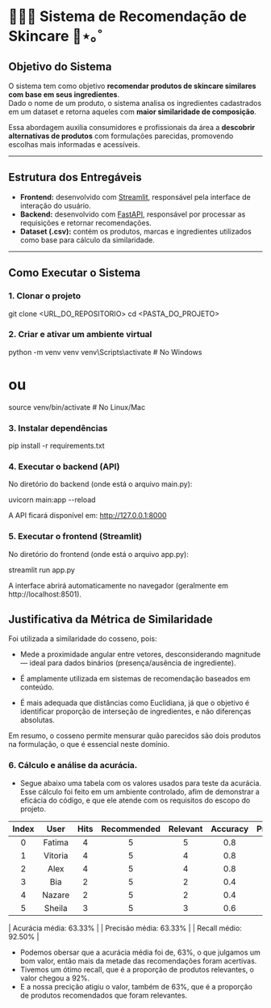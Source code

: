 # 💆🏻‍♀️ Sistema de Recomendação de Skincare 🫧⋆｡˚

## Objetivo do Sistema  
O sistema tem como objetivo **recomendar produtos de skincare similares com base em seus ingredientes**.  
Dado o nome de um produto, o sistema analisa os ingredientes cadastrados em um dataset e retorna aqueles com **maior similaridade de composição**.  

Essa abordagem auxilia consumidores e profissionais da área a **descobrir alternativas de produtos** com formulações parecidas, promovendo escolhas mais informadas e acessíveis.

---

## Estrutura dos Entregáveis  
- **Frontend:** desenvolvido com [Streamlit](https://streamlit.io/), responsável pela interface de interação do usuário.  
- **Backend:** desenvolvido com [FastAPI](https://fastapi.tiangolo.com/), responsável por processar as requisições e retornar recomendações.  
- **Dataset (.csv):** contém os produtos, marcas e ingredientes utilizados como base para cálculo da similaridade.  

---

##  Como Executar o Sistema  

###  1. Clonar o projeto  

git clone <URL_DO_REPOSITORIO>
cd <PASTA_DO_PROJETO>

### 2. Criar e ativar um ambiente virtual

python -m venv venv
venv\Scripts\activate    # No Windows
# ou
source venv/bin/activate # No Linux/Mac

### 3. Instalar dependências

pip install -r requirements.txt

### 4. Executar o backend (API)

No diretório do backend (onde está o arquivo main.py):

uvicorn main:app --reload

A API ficará disponível em: http://127.0.0.1:8000

### 5. Executar o frontend (Streamlit)

No diretório do frontend (onde está o arquivo app.py):

streamlit run app.py

A interface abrirá automaticamente no navegador (geralmente em http://localhost:8501).

## Justificativa da Métrica de Similaridade

Foi utilizada a similaridade do cosseno, pois:

 - Mede a proximidade angular entre vetores, desconsiderando magnitude — ideal para dados binários (presença/ausência de ingrediente).

 - É amplamente utilizada em sistemas de recomendação baseados em conteúdo.

 - É mais adequada que distâncias como Euclidiana, já que o objetivo é identificar proporção de interseção de ingredientes, e não diferenças absolutas.

Em resumo, o cosseno permite mensurar quão parecidos são dois produtos na formulação, o que é essencial neste domínio.

### 6. Cálculo e análise da acurácia.
 - Segue abaixo uma tabela com os valores usados para teste da acurácia. Esse cálculo foi feito em um ambiente controlado, afim de demonstrar a eficácia do código, e que ele atende com os requisitos do escopo do projeto.

| Index | User | Hits | Recommended | Relevant | Accuracy | Precision | Recall |
| :---: | :---: | :---: | :---: | :---: | :---: | :---: | :---: |
| 0 | Fatima | 4 | 5 | 5 | 0.8 | 0.8 | 0.80 |
| 1 | Vitoria | 4 | 5 | 4 | 0.8 | 0.8 | 1.00 |
| 2 | Alex | 4 | 5 | 4 | 0.8 | 0.8 | 1.00 |
| 3 | Bia | 2 | 5 | 2 | 0.4 | 0.4 | 1.00 |
| 4 | Nazare | 2 | 5 | 2 | 0.4 | 0.4 | 1.00 |
| 5 | Sheila | 3 | 5 | 3 | 0.6 | 0.6 | 1.00 |

| Acurácia média: 63.33% |
| Precisão média: 63.33% |
| Recall médio: 92.50% |

- Podemos obersar que a acurácia média foi de, 63%, o que julgamos um bom valor, então mais da metade das recomendações foram acertivas.
- Tivemos um ótimo recall, que é a proporção de produtos relevantes, o valor chegou a 92%.
- E a nossa precição atigiu o valor, também de 63%, que é a proporção de produtos recomendados que foram relevantes.

